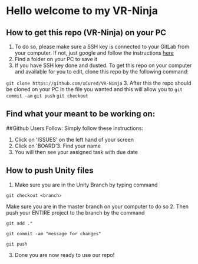 # Hello welcome to my VR-Ninja

## How to get this repo (VR-Ninja) on your PC
1. To do so, please make sure a SSH key is connected to your GitLab from your computer. If not, just google and follow the instructions [here](https://docs.gitlab.com/ee/gitlab-basics/create-your-ssh-keys.html)
2. Find a folder on your PC to save it
2. If you have SSH key done and dusted. To get this repo on your computer and available for you to edit, clone this repo by the following command:

`git clone https://github.com/xCured/VR-Ninja`
3. After this the repo should be cloned on your PC in the file you wanted and this will allow you to
`git commit -am` 
`git push`
`git checkout`

## Find what your meant to be working on:




##Github Users Follow: 
Simply follow these instructions:
1. Click on 'ISSUES' on the left hand of your screen
2. Click on 'BOARD'3. Find your name
3. You will then see your assigned task with due date

## How to push Unity files
1. Make sure you are in the Unity Branch by typing command

`git checkout <branch>`

Make sure you are in the master branch on your computer to do so
2. Then push your ENTIRE project to the branch by the command

`git add ."`

`git commit -am "message for changes"`

`git push`

3. Done you are now ready to use our repo!

